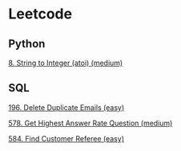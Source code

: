 # Leetcode

## Python

[8. String to Integer (atoi) (medium)](https://github.com/jennychang32/leetcode/commit/0c013b11b9f3c7c643741f2e9314ee1b4ddaa624)

## SQL

[196. Delete Duplicate Emails (easy)](https://github.com/jennychang32/leetcode/blob/main/Database/196.%20Delete%20Duplicate%20Emails.sql)

[578. Get Highest Answer Rate Question (medium)](https://github.com/jennychang32/leetcode/blob/main/Database/578.%20Get%20Highest%20Answer%20Rate%20Question.sql)

[584. Find Customer Referee (easy)](https://github.com/jennychang32/leetcode/blob/main/Database/584.%20Find%20Customer%20Referee.sql)
